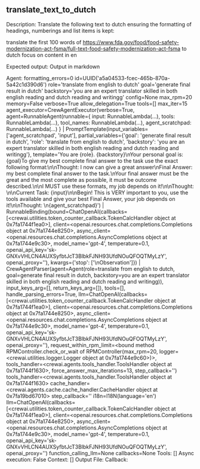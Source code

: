 ## translate_text_to_dutch
Description: 
Translate the following text to dutch ensuring the formatting of headings, numberings and list items is kept:

translate the first 100 words of https://www.fda.gov/food/food-safety-modernization-act-fsma/full-text-food-safety-modernization-act-fsma to dutch 
focus on content in en

Expected output: 
Output in markdown

Agent: formatting_errors=0 id=UUID('a5a04533-fcec-465b-870a-5a42c1d390d6') role='translate from english to dutch' goal='generate final result in dutch' backstory='you are an expert translator skilled in both english reading and dutch reading and writingg' config=None max_rpm=20 memory=False verbose=True allow_delegation=True tools=[] max_iter=15 agent_executor=CrewAgentExecutor(verbose=True, agent=RunnableAgent(runnable={
  input: RunnableLambda(...),
  tools: RunnableLambda(...),
  tool_names: RunnableLambda(...),
  agent_scratchpad: RunnableLambda(...)
}
| PromptTemplate(input_variables=['agent_scratchpad', 'input'], partial_variables={'goal': 'generate final result in dutch', 'role': 'translate from english to dutch', 'backstory': 'you are an expert translator skilled in both english reading and dutch reading and writingg'}, template='You are {role}. {backstory}\nYour personal goal is: {goal}To give my best complete final answer to the task use the exact following format:\n\nThought: I now can give a great answer\nFinal Answer: my best complete final answer to the task.\nYour final answer must be the great and the most complete as possible, it must be outcome described.\n\nI MUST use these formats, my job depends on it!\n\nThought: \n\nCurrent Task: {input}\n\nBegin! This is VERY important to you, use the tools available and give your best Final Answer, your job depends on it!\n\nThought: \n{agent_scratchpad}')
| RunnableBinding(bound=ChatOpenAI(callbacks=[<crewai.utilities.token_counter_callback.TokenCalcHandler object at 0x7fa1744f1ea0>], client=<openai.resources.chat.completions.Completions object at 0x7fa1744e8250>, async_client=<openai.resources.chat.completions.AsyncCompletions object at 0x7fa1744e9c30>, model_name='gpt-4', temperature=0.1, openai_api_key='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', openai_proxy=''), kwargs={'stop': ['\nObservation']})
| CrewAgentParser(agent=Agent(role=translate from english to dutch, goal=generate final result in dutch, backstory=you are an expert translator skilled in both english reading and dutch reading and writingg)), input_keys_arg=[], return_keys_arg=[]), tools=[], handle_parsing_errors=True, llm=ChatOpenAI(callbacks=[<crewai.utilities.token_counter_callback.TokenCalcHandler object at 0x7fa1744f1ea0>], client=<openai.resources.chat.completions.Completions object at 0x7fa1744e8250>, async_client=<openai.resources.chat.completions.AsyncCompletions object at 0x7fa1744e9c30>, model_name='gpt-4', temperature=0.1, openai_api_key='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', openai_proxy=''), request_within_rpm_limit=<bound method RPMController.check_or_wait of RPMController(max_rpm=20, logger=<crewai.utilities.logger.Logger object at 0x7fa1744e9c60>)>, tools_handler=<crewai.agents.tools_handler.ToolsHandler object at 0x7fa1744f1630>, force_answer_max_iterations=13, step_callback='') tools_handler=<crewai.agents.tools_handler.ToolsHandler object at 0x7fa1744f1630> cache_handler=<crewai.agents.cache.cache_handler.CacheHandler object at 0x7fa19bd67010> step_callback='' i18n=I18N(language='en') llm=ChatOpenAI(callbacks=[<crewai.utilities.token_counter_callback.TokenCalcHandler object at 0x7fa1744f1ea0>], client=<openai.resources.chat.completions.Completions object at 0x7fa1744e8250>, async_client=<openai.resources.chat.completions.AsyncCompletions object at 0x7fa1744e9c30>, model_name='gpt-4', temperature=0.1, openai_api_key='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', openai_proxy='') function_calling_llm=None callbacks=None
Tools: []
Async execution: False
Context: []
Output File: 
Callback: 
